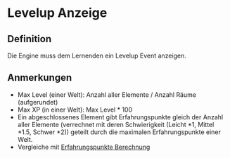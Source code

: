 # Levelup Anzeige

## Definition

Die Engine muss dem Lernenden ein Levelup Event anzeigen.

## Anmerkungen

- Max Level (einer Welt): Anzahl aller Elemente / Anzahl Räume (aufgerundet)
- Max XP (in einer Welt): Max Level * 100
- Ein abgeschlossenes Element gibt Erfahrungspunkte gleich der Anzahl aller Elemente (verrechnet mit deren Schwierigkeit (Leicht *1, Mittel *1.5, Schwer *2)) geteilt durch die maximalen Erfahrungspunkte einer Welt.
- Vergleiche mit [Erfahrungspunkte Berechnung](ELG0041.md)